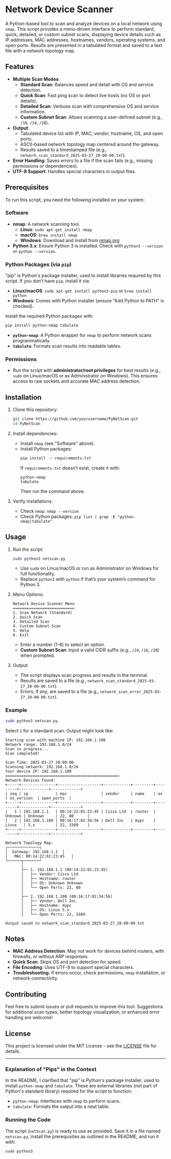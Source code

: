 # Network Device Scanner

A Python-based tool to scan and analyze devices on a local network using `nmap`. This script provides a menu-driven interface to perform standard, quick, detailed, or custom subnet scans, displaying device details such as IP addresses, MAC addresses, hostnames, vendors, operating systems, and open ports. Results are presented in a tabulated format and saved to a text file with a network topology map.

## Features

- **Multiple Scan Modes**:
  - **Standard Scan**: Balances speed and detail with OS and service detection.
  - **Quick Scan**: Fast ping scan to detect live hosts (no OS or port details).
  - **Detailed Scan**: Verbose scan with comprehensive OS and service information.
  - **Custom Subnet Scan**: Allows scanning a user-defined subnet (e.g., `/16`, `/24`, `/28`).
- **Output**:
  - Tabulated device list with IP, MAC, vendor, hostname, OS, and open ports.
  - ASCII-based network topology map centered around the gateway.
  - Results saved to a timestamped file (e.g., `network_scan_standard_2025-03-27_20-00-00.txt`).
- **Error Handling**: Saves errors to a file if the scan fails (e.g., missing permissions or dependencies).
- **UTF-8 Support**: Handles special characters in output files.

## Prerequisites

To run this script, you need the following installed on your system:

### Software
- **nmap**: A network scanning tool.
  - **Linux**: `sudo apt-get install nmap`
  - **macOS**: `brew install nmap`
  - **Windows**: Download and install from [nmap.org](https://nmap.org/download.html)
- **Python 3.x**: Ensure Python 3 is installed. Check with `python3 --version` or `python --version`.

### Python Packages (via `pip`)
"pip" is Python's package installer, used to install libraries required by this script. If you don’t have `pip`, install it via:
- **Linux/macOS**: `sudo apt-get install python3-pip` or `brew install python`
- **Windows**: Comes with Python installer (ensure "Add Python to PATH" is checked).

Install the required Python packages with:
```bash
pip install python-nmap tabulate
```
- **`python-nmap`**: A Python wrapper for `nmap` to perform network scans programmatically.
- **`tabulate`**: Formats scan results into readable tables.

### Permissions
- Run the script with **administrator/root privileges** for best results (e.g., `sudo` on Linux/macOS or as Administrator on Windows). This ensures access to raw sockets and accurate MAC address detection.

## Installation

1. Clone this repository:
   ```bash
   git clone https://github.com/yourusername/PyNetScan.git
   cd PyNetScan
   ```

2. Install dependencies:
   - Install `nmap` (see "Software" above).
   - Install Python packages:
     ```bash
     pip install -r requirements.txt
     ```
     If `requirements.txt` doesn’t exist, create it with:
     ```
     python-nmap
     tabulate
     ```
     Then run the command above.

3. Verify installations:
   - Check `nmap`: `nmap --version`
   - Check Python packages: `pip list | grep -E "python-nmap|tabulate"`

## Usage

1. Run the script:
   ```bash
   sudo python3 netscan.py
   ```
   - Use `sudo` on Linux/macOS or run as Administrator on Windows for full functionality.
   - Replace `python3` with `python` if that’s your system’s command for Python 3.

2. Menu Options:
   ```
   Network Device Scanner Menu
   ===========================
   1. Scan Network (Standard)
   2. Quick Scan
   3. Detailed Scan
   4. Custom Subnet Scan
   5. Help
   6. Exit
   ```
   - Enter a number (1-6) to select an option.
   - **Custom Subnet Scan**: Input a valid CIDR suffix (e.g., `/24`, `/16`, `/28`) when prompted.

3. Output:
   - The script displays scan progress and results in the terminal.
   - Results are saved to a file (e.g., `network_scan_standard_2025-03-27_20-00-00.txt`).
   - Errors, if any, are saved to a file (e.g., `network_scan_error_2025-03-27_20-00-00.txt`).

### Example
```bash
sudo python3 netscan.py
```
Select `1` for a standard scan. Output might look like:
```
Starting scan with machine IP: 192.168.1.100
Network range: 192.168.1.0/24
Scan in progress...
Scan completed!

Scan Time: 2025-03-27 20:00:00
Scanning network: 192.168.1.0/24
Your device IP: 192.168.1.100
==================================================
Network Devices Found:
+-----+---------------+-------------------+------------+---------+---------+-------------+-------------+
| seq | ip            | mac               | vendor     | name    | os      | os_version  | open_ports  |
+-----+---------------+-------------------+------------+---------+---------+-------------+-------------+
|   1 | 192.168.1.1   | 00:14:22:01:23:45 | Cisco Ltd  | router  | Unknown | Unknown     | 22, 80      |
|   2 | 192.168.1.100 | 00:16:17:02:34:56 | Dell Inc   | mypc    | Linux   | 5.x         | 22, 3389    |
+-----+---------------+-------------------+------------+---------+---------+-------------+-------------+

Network Topology Map:
┌──────────────┐
│  Gateway: 192.168.1.1  │
│   MAC: 00:14:22:01:23:45   │
└──────┬───────┘
       │
       ├── 1. 192.168.1.1 (00:14:22:01:23:45)
       │   ├── Vendor: Cisco Ltd
       │   ├── Hostname: router
       │   ├── OS: Unknown Unknown
       │   └── Open Ports: 22, 80
       │
       ├── 2. 192.168.1.100 (00:16:17:02:34:56)
       │   ├── Vendor: Dell Inc
       │   ├── Hostname: mypc
       │   ├── OS: Linux 5.x
       │   └── Open Ports: 22, 3389

Output saved to network_scan_standard_2025-03-27_20-00-00.txt
```

## Notes

- **MAC Address Detection**: May not work for devices behind routers, with firewalls, or without ARP responses.
- **Quick Scan**: Skips OS and port detection for speed.
- **File Encoding**: Uses UTF-8 to support special characters.
- **Troubleshooting**: If errors occur, check permissions, `nmap` installation, or network connectivity.

## Contributing

Feel free to submit issues or pull requests to improve this tool. Suggestions for additional scan types, better topology visualization, or enhanced error handling are welcome!

## License

This project is licensed under the MIT License - see the [LICENSE](LICENSE) file for details.

---

### Explanation of "Pips" in the Context
In the README, I clarified that "pip" is Python's package installer, used to install `python-nmap` and `tabulate`. These are external libraries (not part of Python's standard library) required for the script to function:
- `python-nmap`: Interfaces with `nmap` to perform scans.
- `tabulate`: Formats the output into a neat table.

### Running the Code
The script (`netScan.py`) is ready to use as provided. Save it in a file named `netscan.py`, install the prerequisites as outlined in the README, and run it with:
```bash
sudo python3    
```
